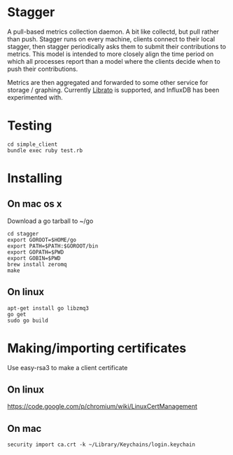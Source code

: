 # Stagger

A pull-based metrics collection daemon. A bit like collectd, but pull rather than push. Stagger runs on every machine, clients connect to their local stagger, then stagger periodically asks them to submit their contributions to metrics. This model is intended to more closely align the time period on which all processes report than a model where the clients decide when to push their contributions.

Metrics are then aggregated and forwarded to some other service for storage / graphing. Currently [Librato](http://librato.com) is supported, and InfluxDB has been experimented with.

# Testing
````
cd simple_client
bundle exec ruby test.rb
````
# Installing
## On mac os x
Download a go tarball to ~/go
````
cd stagger
export GOROOT=$HOME/go
export PATH=$PATH:$GOROOT/bin
export GOPATH=$PWD
export GOBIN=$PWD
brew install zeromq
make
````
## On linux
````
apt-get install go libzmq3
go get
sudo go build
````
# Making/importing certificates
Use easy-rsa3 to make a client certificate

## On linux
https://code.google.com/p/chromium/wiki/LinuxCertManagement

## On mac
````
security import ca.crt -k ~/Library/Keychains/login.keychain
````
